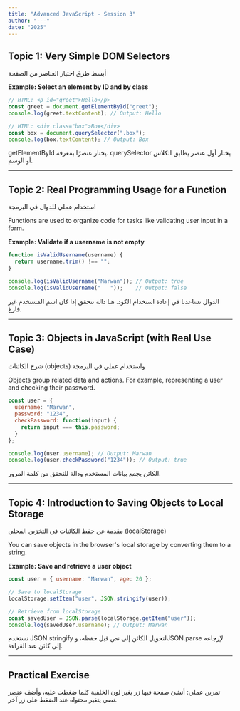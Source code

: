 ```yaml
---
title: "Advanced JavaScript - Session 3"
author: "---"
date: "2025"
---
```


## Topic 1: Very Simple DOM Selectors

<div class="arabic">
أبسط طرق اختيار العناصر من الصفحة
</div>

**Example: Select an element by ID and by class**

```javascript
// HTML: <p id="greet">Hello</p>
const greet = document.getElementById("greet");
console.log(greet.textContent); // Output: Hello

// HTML: <div class="box">Box</div>
const box = document.querySelector(".box");
console.log(box.textContent); // Output: Box
```

<div class="arabic">
getElementById يختار عنصرًا بمعرفه. querySelector يختار أول عنصر يطابق الكلاس أو الوسم.
</div>

---

## Topic 2: Real Programming Usage for a Function

<div class="arabic">
استخدام عملي للدوال في البرمجة
</div>

Functions are used to organize code for tasks like validating user input in a form.

**Example: Validate if a username is not empty**

```javascript
function isValidUsername(username) {
  return username.trim() !== "";
}

console.log(isValidUsername("Marwan")); // Output: true
console.log(isValidUsername("   "));    // Output: false
```

<div class="arabic">
الدوال تساعدنا في إعادة استخدام الكود. هنا دالة تتحقق إذا كان اسم المستخدم غير فارغ.
</div>

---

## Topic 3: Objects in JavaScript (with Real Use Case)

<div class="arabic">
شرح الكائنات (objects) واستخدام عملي في البرمجة
</div>

Objects group related data and actions. For example, representing a user and checking their password.

```javascript
const user = {
  username: "Marwan",
  password: "1234",
  checkPassword: function(input) {
    return input === this.password;
  }
};

console.log(user.username); // Output: Marwan
console.log(user.checkPassword("1234")); // Output: true
```

<div class="arabic">
الكائن يجمع بيانات المستخدم ودالة للتحقق من كلمة المرور.
</div>

---

## Topic 4: Introduction to Saving Objects to Local Storage

<div class="arabic">
مقدمة عن حفظ الكائنات في التخزين المحلي (localStorage)
</div>

You can save objects in the browser's local storage by converting them to a string.

**Example: Save and retrieve a user object**

```javascript
const user = { username: "Marwan", age: 20 };

// Save to localStorage
localStorage.setItem("user", JSON.stringify(user));

// Retrieve from localStorage
const savedUser = JSON.parse(localStorage.getItem("user"));
console.log(savedUser.username); // Output: Marwan
```

<div class="arabic">
نستخدم JSON.stringify لتحويل الكائن إلى نص قبل حفظه، وJSON.parse لإرجاعه إلى كائن عند القراءة.
</div>

---

## Practical Exercise

<div class="arabic">
تمرين عملي: أنشئ صفحة فيها زر يغير لون الخلفية كلما ضغطت عليه، وأضف عنصر نصي يتغير محتواه عند الضغط على زر آخر.
</div>
